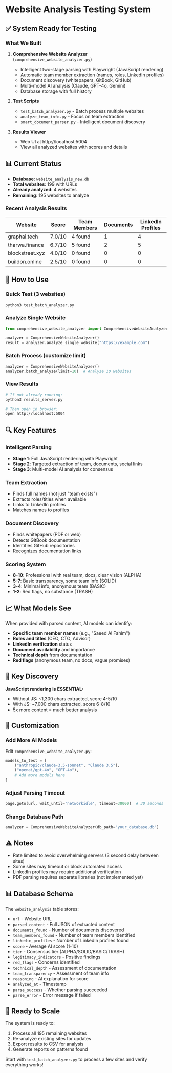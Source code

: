 # Website Analysis Testing System

## ✅ System Ready for Testing

### What We Built

1. **Comprehensive Website Analyzer** (`comprehensive_website_analyzer.py`)
   - Intelligent two-stage parsing with Playwright (JavaScript rendering)
   - Automatic team member extraction (names, roles, LinkedIn profiles)
   - Document discovery (whitepapers, GitBook, GitHub)
   - Multi-model AI analysis (Claude, GPT-4o, Gemini)
   - Database storage with full history

2. **Test Scripts**
   - `test_batch_analyzer.py` - Batch process multiple websites
   - `analyze_team_info.py` - Focus on team extraction
   - `smart_document_parser.py` - Intelligent document discovery

3. **Results Viewer**
   - Web UI at http://localhost:5004
   - View all analyzed websites with scores and details

## 📊 Current Status

- **Database**: `website_analysis_new.db`
- **Total websites**: 199 with URLs
- **Already analyzed**: 4 websites
- **Remaining**: 195 websites to analyze

### Recent Analysis Results

| Website | Score | Team Members | Documents | LinkedIn Profiles |
|---------|-------|--------------|-----------|-------------------|
| graphai.tech | 7.0/10 | 4 found | 1 | 4 |
| tharwa.finance | 6.7/10 | 5 found | 2 | 5 |
| blockstreet.xyz | 4.0/10 | 0 found | 0 | 0 |
| buildon.online | 2.5/10 | 0 found | 0 | 0 |

## 🚀 How to Use

### Quick Test (3 websites)
```bash
python3 test_batch_analyzer.py
```

### Analyze Single Website
```python
from comprehensive_website_analyzer import ComprehensiveWebsiteAnalyzer

analyzer = ComprehensiveWebsiteAnalyzer()
result = analyzer.analyze_single_website("https://example.com")
```

### Batch Process (customize limit)
```python
analyzer = ComprehensiveWebsiteAnalyzer()
analyzer.batch_analyze(limit=10)  # Analyze 10 websites
```

### View Results
```bash
# If not already running:
python3 results_server.py

# Then open in browser:
open http://localhost:5004
```

## 🔍 Key Features

### Intelligent Parsing
- **Stage 1**: Full JavaScript rendering with Playwright
- **Stage 2**: Targeted extraction of team, documents, social links
- **Stage 3**: Multi-model AI analysis for consensus

### Team Extraction
- Finds full names (not just "team exists")
- Extracts roles/titles when available
- Links to LinkedIn profiles
- Matches names to profiles

### Document Discovery
- Finds whitepapers (PDF or web)
- Detects GitBook documentation
- Identifies GitHub repositories
- Recognizes documentation links

### Scoring System
- **8-10**: Professional with real team, docs, clear vision (ALPHA)
- **5-7**: Basic transparency, some team info (SOLID)
- **3-4**: Minimal info, anonymous team (BASIC)
- **1-2**: Red flags, no substance (TRASH)

## 📈 What Models See

When provided with parsed content, AI models can identify:
- **Specific team member names** (e.g., "Saeed Al Fahim")
- **Roles and titles** (CEO, CTO, Advisor)
- **LinkedIn verification** status
- **Document availability** and importance
- **Technical depth** from documentation
- **Red flags** (anonymous team, no docs, vague promises)

## 🎯 Key Discovery

**JavaScript rendering is ESSENTIAL:**
- Without JS: ~1,300 chars extracted, score 4-5/10
- With JS: ~7,000 chars extracted, score 6-8/10
- 5x more content = much better analysis

## 🔧 Customization

### Add More AI Models
Edit `comprehensive_website_analyzer.py`:
```python
models_to_test = [
    ("anthropic/claude-3.5-sonnet", "Claude 3.5"),
    ("openai/gpt-4o", "GPT-4o"),
    # Add more models here
]
```

### Adjust Parsing Timeout
```python
page.goto(url, wait_until='networkidle', timeout=30000)  # 30 seconds
```

### Change Database Path
```python
analyzer = ComprehensiveWebsiteAnalyzer(db_path="your_database.db")
```

## ⚠️ Notes

- Rate limited to avoid overwhelming servers (3 second delay between sites)
- Some sites may timeout or block automated access
- LinkedIn profiles may require additional verification
- PDF parsing requires separate libraries (not implemented yet)

## 📊 Database Schema

The `website_analysis` table stores:
- `url` - Website URL
- `parsed_content` - Full JSON of extracted content
- `documents_found` - Number of documents discovered
- `team_members_found` - Number of team members identified
- `linkedin_profiles` - Number of LinkedIn profiles found
- `score` - Average AI score (1-10)
- `tier` - Consensus tier (ALPHA/SOLID/BASIC/TRASH)
- `legitimacy_indicators` - Positive findings
- `red_flags` - Concerns identified
- `technical_depth` - Assessment of documentation
- `team_transparency` - Assessment of team info
- `reasoning` - AI explanation for score
- `analyzed_at` - Timestamp
- `parse_success` - Whether parsing succeeded
- `parse_error` - Error message if failed

## 🚦 Ready to Scale

The system is ready to:
1. Process all 195 remaining websites
2. Re-analyze existing sites for updates
3. Export results to CSV for analysis
4. Generate reports on patterns found

Start with `test_batch_analyzer.py` to process a few sites and verify everything works!